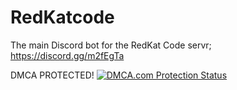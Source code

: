 # RedKatcode
The main Discord bot for the RedKat Code servr; https://discord.gg/m2fEgTa

DMCA PROTECTED! 
<a href="//www.dmca.com/Protection/Status.aspx?ID=f05929fe-ace0-4d56-a12f-5a5198f32e8d" title="DMCA.com Protection Status" class="dmca-badge"> <img src="//images.dmca.com/Badges/dmca_protected_sml_120m.png?ID=f05929fe-ace0-4d56-a12f-5a5198f32e8d" alt="DMCA.com Protection Status"></a> <script src="//images.dmca.com/Badges/DMCABadgeHelper.min.js"> </script>
